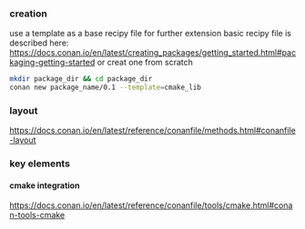 ### creation
use a template as a base recipy file for further extension
basic recipy file is described here: https://docs.conan.io/en/latest/creating_packages/getting_started.html#packaging-getting-started
or creat one from scratch

```bash
mkdir package_dir && cd package_dir
conan new package_name/0.1 --template=cmake_lib
```

### layout
https://docs.conan.io/en/latest/reference/conanfile/methods.html#conanfile-layout

### key elements

#### cmake integration
https://docs.conan.io/en/latest/reference/conanfile/tools/cmake.html#conan-tools-cmake

